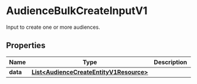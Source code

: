 

# AudienceBulkCreateInputV1

Input to create one or more audiences.

## Properties

| Name | Type | Description | Notes |
|------------ | ------------- | ------------- | -------------|
|**data** | [**List&lt;AudienceCreateEntityV1Resource&gt;**](AudienceCreateEntityV1Resource.md) |  |  [optional] |



